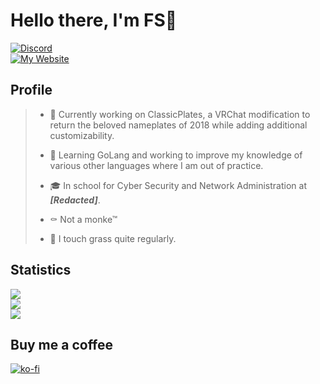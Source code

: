 # Hello there, I'm FS👋

[![Discord](https://img.shields.io/static/v1?label=.FS.&message=%238519&style=for-the-badge&logo=appveyor&color=28AFB0&logo=Discord)](https://discord.com/users/518546999335845889)  
[![My Website](https://img.shields.io/website?label=is-my-nig.ga&style=for-the-badge&url=https%3A%2F%2Fis-my-nig.ga)](https://is-my-nig.ga)

## Profile
>
> - 🔭 Currently working on ClassicPlates, a VRChat modification to return the beloved nameplates of 2018 while adding additional customizability.
>
> - 🌱 Learning GoLang and working to improve my knowledge of various other languages where I am out of practice.
>
> - 🎓 In school for Cyber Security and Network Administration at ***[Redacted]***.
>
> - ⚰️ Not a monke™
>
> - 🌳 I touch grass quite regularly.

## Statistics 
[![](https://komarev.com/ghpvc/?username=fscodingwaifu&color=28AFB0)](https://github.com/FSCodingWaifu)  
[![](https://github-readme-stats-fscodingwaifu.vercel.app/api?username=fscodingwaifu&show_icons=true&theme=tokyonight&count_private=true&hide_border=true)](https://github.com/anuraghazra/github-readme-stats)  
[![](https://github-readme-stats-fscodingwaifu.vercel.app/api/top-langs/?username=fscodingwaifu&theme=tokyonight&&hide=CSSlayout=compact&hide_border=true)](https://github.com/anuraghazra/github-readme-stats)

## Buy me a coffee
[![ko-fi](https://ko-fi.com/img/githubbutton_sm.svg)](https://ko-fi.com/B0B6CQOZE)

